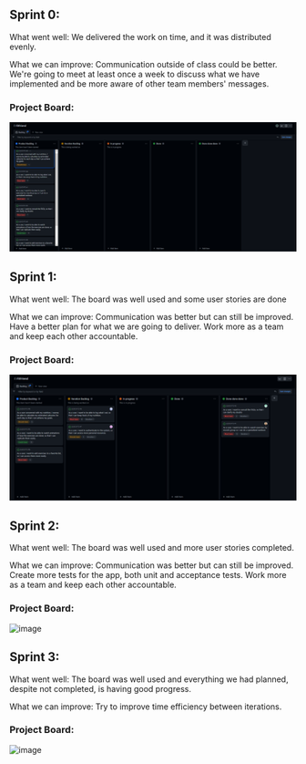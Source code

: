 ## Sprint 0:

What went well:
We delivered the work on time, and it was distributed evenly.

What we can improve:
Communication outside of class could be better. We're going to meet at least once a week to discuss what we have implemented and be more aware of other team members' messages.

### Project Board: 

<img src = "../images/Sprint-0-Board.png">

## Sprint 1:

What went well:
The board was well used and some user stories are done


What we can improve:
Communication was better but can still be improved. Have a better plan for what we are going to deliver. Work more as a team and keep each other accountable. 

### Project Board:

<img src = "../images/Sprint-1-Board.png">

## Sprint 2:

What went well:
The board was well used and more user stories completed.


What we can improve:
Communication was better but can still be improved. Create more tests for the app, both unit and acceptance tests. Work more as a team and keep each other accountable.

### Project Board:

![image](https://user-images.githubusercontent.com/114570639/233682453-81251a66-b07b-4638-9cb6-d30bcf62d846.png)

## Sprint 3:

What went well: 
The board was well used and everything we had planned, despite not completed, is having good progress.

What we can improve: 
Try to improve time efficiency between iterations.

### Project Board: 

![image](https://user-images.githubusercontent.com/114570639/236500792-ee44db8e-7fe6-47ba-9b07-b2707b550549.png)




